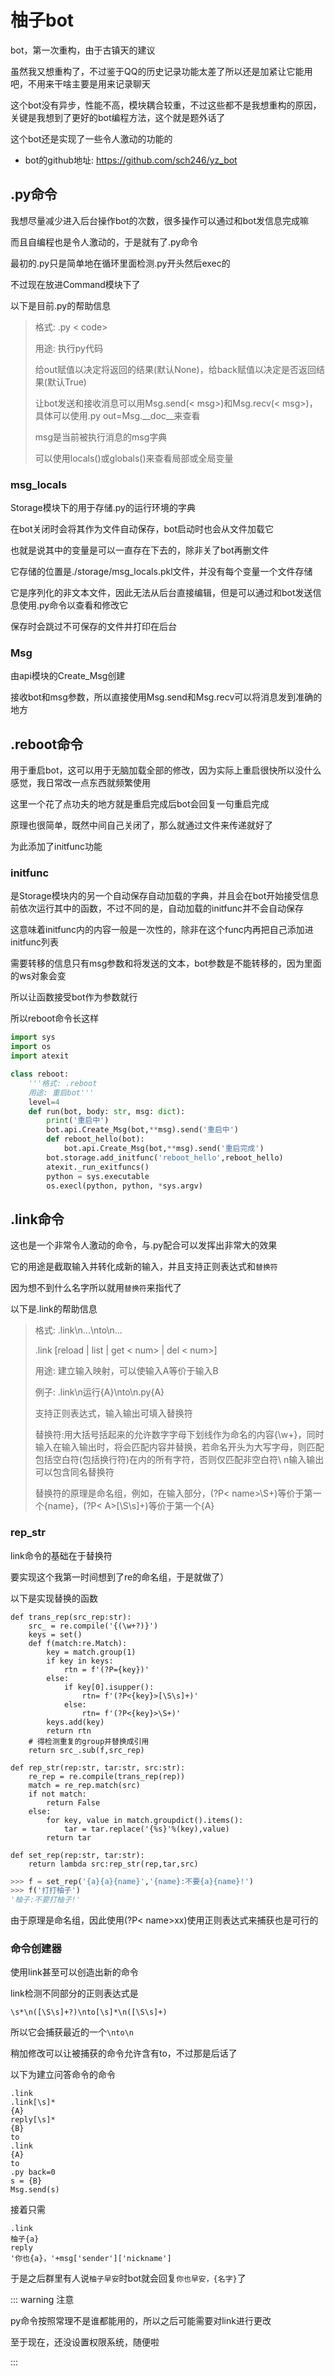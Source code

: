 # 柚子bot

bot，第一次重构，由于古镇天的建议

虽然我又想重构了，不过鉴于QQ的历史记录功能太差了所以还是加紧让它能用吧，不用来干啥主要是用来记录聊天

这个bot没有异步，性能不高，模块耦合较重，不过这些都不是我想重构的原因，关键是我想到了更好的bot编程方法，这个就是题外话了

这个bot还是实现了一些令人激动的功能的

- bot的github地址: https://github.com/sch246/yz_bot

## .py命令

我想尽量减少进入后台操作bot的次数，很多操作可以通过和bot发信息完成嘛

而且自编程也是令人激动的，于是就有了.py命令

最初的.py只是简单地在循环里面检测.py开头然后exec的

不过现在放进Command模块下了

以下是目前.py的帮助信息

> 格式: .py < code>
>
> 用途: 执行py代码
>
> 给out赋值以决定将返回的结果(默认None)，给back赋值以决定是否返回结果(默认True)
>
> 让bot发送和接收消息可以用Msg.send(< msg>)和Msg.recv(< msg>)，具体可以使用.py out=Msg.__doc__来查看
>
> msg是当前被执行消息的msg字典
>
> 可以使用locals()或globals()来查看局部或全局变量

### msg_locals

Storage模块下的用于存储.py的运行环境的字典

在bot关闭时会将其作为文件自动保存，bot启动时也会从文件加载它

也就是说其中的变量是可以一直存在下去的，除非关了bot再删文件

它存储的位置是./storage/msg_locals.pkl文件，并没有每个变量一个文件存储

它是序列化的非文本文件，因此无法从后台直接编辑，但是可以通过和bot发送信息使用.py命令以查看和修改它

保存时会跳过不可保存的文件并打印在后台

### Msg

由api模块的Create_Msg创建

接收bot和msg参数，所以直接使用Msg.send和Msg.recv可以将消息发到准确的地方

## .reboot命令

用于重启bot，这可以用于无脑加载全部的修改，因为实际上重启很快所以没什么感觉<Cover>，我日常改一点东西就频繁使用</Cover>

这里一个花了点功夫的地方就是重启完成后bot会回复一句重启完成

原理也很简单，既然中间自己关闭了，那么就通过文件来传递就好了

为此添加了initfunc功能

### initfunc

是Storage模块内的另一个自动保存自动加载的字典，并且会在bot开始接受信息前依次运行其中的函数，不过不同的是，自动加载的initfunc并不会自动保存

这意味着initfunc内的内容一般是一次性的，除非在这个func内再把自己添加进initfunc列表

需要转移的信息只有msg参数和将发送的文本，bot参数是不能转移的，因为里面的ws对象会变

所以让函数接受bot作为参数就行

所以reboot命令长这样

```python title="reboot.py"
import sys
import os
import atexit

class reboot:
    '''格式: .reboot
    用途: 重启bot'''
    level=4
    def run(bot, body: str, msg: dict):
        print('重启中')
        bot.api.Create_Msg(bot,**msg).send('重启中')
        def reboot_hello(bot):
            bot.api.Create_Msg(bot,**msg).send('重启完成')
        bot.storage.add_initfunc('reboot_hello',reboot_hello)
        atexit._run_exitfuncs()
        python = sys.executable
        os.execl(python, python, *sys.argv)
```

## .link命令

这也是一个非常令人激动的命令，与.py配合可以发挥出非常大的效果

它的用途是截取输入并转化成新的输入，并且支持正则表达式和`替换符`

因为想不到什么名字所以就用`替换符`来指代了

以下是.link的帮助信息

> 格式: .link\\n...\\nto\\n...
>
> .link [reload | list | get < num> | del < num>]
>
> 用途: 建立输入映射，可以使输入A等价于输入B
>
> 例子: .link\\n运行{A}\\nto\\n.py{A}
>
> 支持正则表达式，输入输出可填入替换符
>
> 替换符:用大括号括起来的允许数字字母下划线作为命名的内容{\w+}，同时输入在输入输出时，将会匹配内容并替换，若命名开头为大写字母，则匹配包括空白符(包括换行符)在内的所有字符，否则仅匹配非空白符\ n输入输出可以包含同名替换符
>
> 替换符的原理是命名组，例如，在输入部分，(?P< name>\S+)等价于第一个{name}，(?P< A>[\S\s]+)等价于第一个{A}

### rep_str

link命令的基础在于替换符

要实现这个我第一时间想到了re的命名组，于是就做了）

以下是实现替换的函数

```python:v-pre
def trans_rep(src_rep:str):
    src_ = re.compile('{(\w+?)}')
    keys = set()
    def f(match:re.Match):
        key = match.group(1)
        if key in keys:
            rtn = f'(?P={key})'
        else:
            if key[0].isupper():
                rtn= f'(?P<{key}>[\S\s]+)'
            else:
                rtn= f'(?P<{key}>\S+)'
        keys.add(key)
        return rtn
    # 得检测重复的group并替换成引用
    return src_.sub(f,src_rep)

def rep_str(rep:str, tar:str, src:str):
    re_rep = re.compile(trans_rep(rep))
    match = re_rep.match(src)
    if not match:
        return False
    else:
        for key, value in match.groupdict().items():
            tar = tar.replace('{%s}'%(key),value)
        return tar

def set_rep(rep:str, tar:str):
    return lambda src:rep_str(rep,tar,src)
```

```python title="使用例"
>>> f = set_rep('{a}{a}{name}','{name}:不要{a}{name}!')        
>>> f('打打柚子') 
'柚子:不要打柚子!'
```

由于原理是命名组，因此使用(?P< name>xx)使用正则表达式来捕获也是可行的

### 命令创建器

使用link甚至可以创造出新的命令

link检测不同部分的正则表达式是
```
\s*\n([\S\s]+?)\nto[\s]*\n([\S\s]+)
```

所以它会捕获最近的一个`\nto\n`

稍加修改可以让被捕获的命令允许含有to，不过那是后话了

以下为建立问答命令的命令

``` title="发送消息"
.link
.link[\s]*
{A}
reply[\s]*
{B}
to
.link
{A}
to
.py back=0
s = {B}
Msg.send(s)
```

接着只需

``` title="发送消息"
.link
柚子{a}
reply
'你也{a}，'+msg['sender']['nickname']
```

于是之后群里有人说`柚子早安`时bot就会回复`你也早安，{名字}`了

::: warning 注意

py命令按照常理不是谁都能用的，所以之后可能需要对link进行更改

至于现在，还没设置权限系统，随便啦

:::

